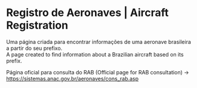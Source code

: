 # Registro de Aeronaves | Aircraft Registration 

Uma página criada para encontrar informações de uma aeronave brasileira a partir do seu prefixo.<br>
A page created to find information about a Brazilian aircraft based on its prefix.

Página oficial para consulta do RAB (Official page for RAB consultation) -> https://sistemas.anac.gov.br/aeronaves/cons_rab.asp <br>



